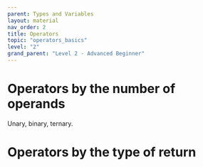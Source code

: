 ```yaml
---
parent: Types and Variables 
layout: material 
nav_order: 2
title: Operators 
topic: "operators_basics"
level: "2"
grand_parent: "Level 2 - Advanced Beginner"
---
```


# Operators by the number of operands

Unary, binary, ternary.

# Operators by the type of return

